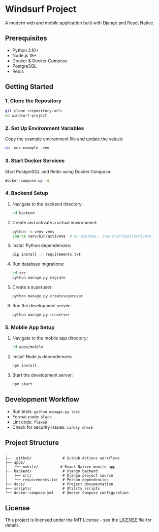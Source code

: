 # Windsurf Project

A modern web and mobile application built with Django and React Native.

## Prerequisites

- Python 3.10+
- Node.js 18+
- Docker & Docker Compose
- PostgreSQL
- Redis

## Getting Started

### 1. Clone the Repository

```bash
git clone <repository-url>
cd windsurf-project
```

### 2. Set Up Environment Variables

Copy the example environment file and update the values:

```bash
cp .env.example .env
```

### 3. Start Docker Services

Start PostgreSQL and Redis using Docker Compose:

```bash
docker-compose up -d
```

### 4. Backend Setup

1. Navigate to the backend directory:
   ```bash
   cd backend
   ```

2. Create and activate a virtual environment:
   ```bash
   python -m venv venv
   source venv/bin/activate  # On Windows: .\venv\Scripts\activate
   ```

3. Install Python dependencies:
   ```bash
   pip install -r requirements.txt
   ```

4. Run database migrations:
   ```bash
   cd src
   python manage.py migrate
   ```

5. Create a superuser:
   ```bash
   python manage.py createsuperuser
   ```

6. Run the development server:
   ```bash
   python manage.py runserver
   ```

### 5. Mobile App Setup

1. Navigate to the mobile app directory:
   ```bash
   cd apps/mobile
   ```

2. Install Node.js dependencies:
   ```bash
   npm install
   ```

3. Start the development server:
   ```bash
   npm start
   ```

## Development Workflow

- Run tests: `python manage.py test`
- Format code: `black .`
- Lint code: `flake8`
- Check for security issues: `safety check`

## Project Structure

```
.
├── .github/              # GitHub Actions workflows
├── apps/
│   └── mobile/          # React Native mobile app
├── backend/              # Django backend
│   ├── src/              # Django project source
│   └── requirements.txt  # Python dependencies
├── docs/                 # Project documentation
├── scripts/              # Utility scripts
└── docker-compose.yml    # Docker Compose configuration
```

## License

This project is licensed under the MIT License - see the [LICENSE](LICENSE) file for details.
